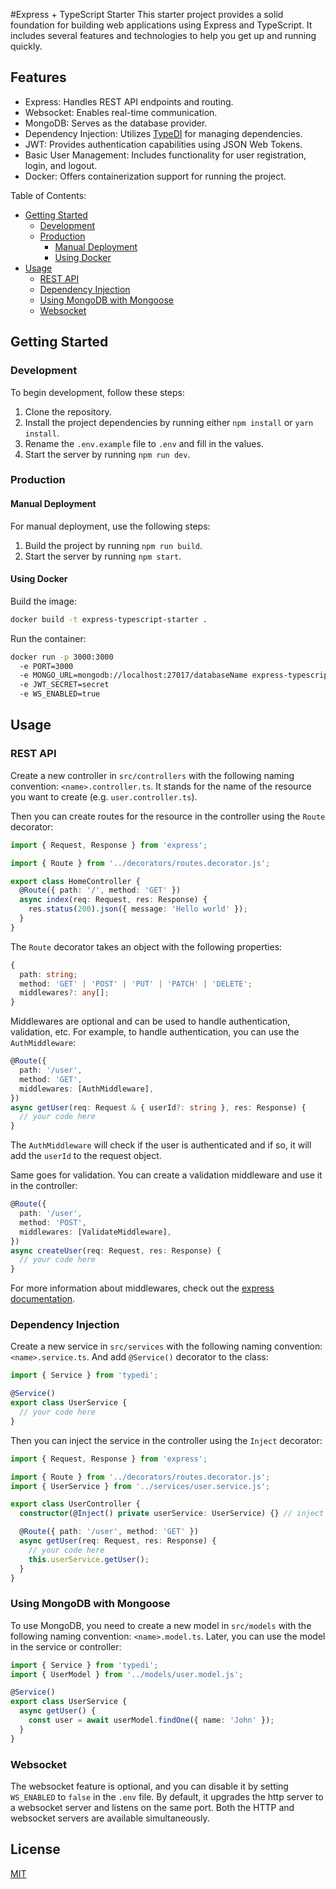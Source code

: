 #Express + TypeScript Starter
This starter project provides a solid foundation for building web applications using Express and TypeScript. It includes several features and technologies to help you get up and running quickly.

## Features

- Express: Handles REST API endpoints and routing.
- Websocket: Enables real-time communication.
- MongoDB: Serves as the database provider.
- Dependency Injection: Utilizes [TypeDI](https://github.com/typestack/typedi) for managing dependencies.
- JWT: Provides authentication capabilities using JSON Web Tokens.
- Basic User Management: Includes functionality for user registration, login, and logout.
- Docker: Offers containerization support for running the project.

Table of Contents:

- [Getting Started](#getting-started)
  - [Development](#development)
  - [Production](#production)
    - [Manual Deployment](#manual-deployment)
    - [Using Docker](#using-docker)
- [Usage](#usage)
  - [REST API](#rest-api)
  - [Dependency Injection](#dependency-injection)
  - [Using MongoDB with Mongoose](#using-mongodb-with-mongoose)
  - [Websocket](#websocket)

## Getting Started

### Development

To begin development, follow these steps:

1. Clone the repository.
2. Install the project dependencies by running either `npm install` or `yarn install`.
3. Rename the `.env.example` file to `.env` and fill in the values.
4. Start the server by running `npm run dev`.

### Production

#### Manual Deployment

For manual deployment, use the following steps:

1. Build the project by running `npm run build`.
2. Start the server by running `npm start`.

#### Using Docker

Build the image:

```bash
docker build -t express-typescript-starter .
```

Run the container:

```bash
docker run -p 3000:3000
  -e PORT=3000
  -e MONGO_URL=mongodb://localhost:27017/databaseName express-typescript-starter
  -e JWT_SECRET=secret
  -e WS_ENABLED=true
```

## Usage

### REST API

Create a new controller in `src/controllers` with the following naming convention: `<name>.controller.ts`.
It stands for the name of the resource you want to create (e.g. `user.controller.ts`).

Then you can create routes for the resource in the controller using the `Route` decorator:

```typescript
import { Request, Response } from 'express';

import { Route } from '../decorators/routes.decorator.js';

export class HomeController {
  @Route({ path: '/', method: 'GET' })
  async index(req: Request, res: Response) {
    res.status(200).json({ message: 'Hello world' });
  }
}
```

The `Route` decorator takes an object with the following properties:

```typescript
{
  path: string;
  method: 'GET' | 'POST' | 'PUT' | 'PATCH' | 'DELETE';
  middlewares?: any[];
}
```

Middlewares are optional and can be used to handle authentication, validation, etc.
For example, to handle authentication, you can use the `AuthMiddleware`:

```typescript
@Route({
  path: '/user',
  method: 'GET',
  middlewares: [AuthMiddleware],
})
async getUser(req: Request & { userId?: string }, res: Response) {
  // your code here
}
```

The `AuthMiddleware` will check if the user is authenticated and if so, it will add the `userId` to the request object.

Same goes for validation. You can create a validation middleware and use it in the controller:

```typescript
@Route({
  path: '/user',
  method: 'POST',
  middlewares: [ValidateMiddleware],
})
async createUser(req: Request, res: Response) {
  // your code here
}
```

For more information about middlewares, check out the [express documentation](https://expressjs.com/en/guide/using-middleware.html).

### Dependency Injection

Create a new service in `src/services` with the following naming convention: `<name>.service.ts`. And add `@Service()` decorator to the class:

```typescript
import { Service } from 'typedi';

@Service()
export class UserService {
  // your code here
}
```

Then you can inject the service in the controller using the `Inject` decorator:

```typescript
import { Request, Response } from 'express';

import { Route } from '../decorators/routes.decorator.js';
import { UserService } from '../services/user.service.js';

export class UserController {
  constructor(@Inject() private userService: UserService) {} // inject the service here

  @Route({ path: '/user', method: 'GET' })
  async getUser(req: Request, res: Response) {
    // your code here
    this.userService.getUser();
  }
}
```

### Using MongoDB with Mongoose

To use MongoDB, you need to create a new model in `src/models` with the following naming convention: `<name>.model.ts`.
Later, you can use the model in the service or controller:

```typescript
import { Service } from 'typedi';
import { UserModel } from '../models/user.model.js';

@Service()
export class UserService {
  async getUser() {
    const user = await userModel.findOne({ name: 'John' });
  }
}
```

### Websocket

The websocket feature is optional, and you can disable it by setting `WS_ENABLED` to `false` in the `.env` file. By default, it upgrades the http server to a websocket server and listens on the same port. Both the HTTP and websocket servers are available simultaneously.

## License

[MIT](LICENSE)

